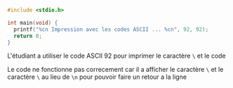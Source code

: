 ```c
#include <stdio.h>

int main(void) {
  printf("%cn Impression avec les codes ASCII ... %cn", 92, 92);
  return 0;
}
```

L'étudiant a utiliser le code ASCII 92 pour imprimer le caractère `\` et le code

Le code ne fonctionne pas correcement car il a afficher le caractère `\` et le caractère `\` au lieu de `\n` pour pouvoir faire un retour a la ligne
